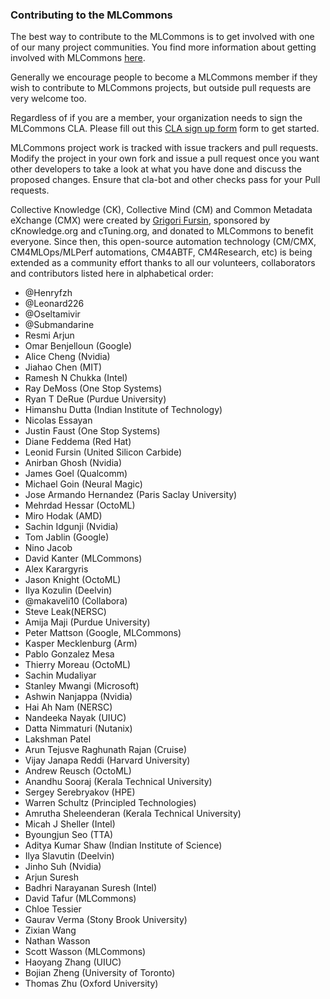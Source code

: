 ### Contributing to the MLCommons

The best way to contribute to the MLCommons is to get involved with one of our many project communities. 
You find more information about getting involved with MLCommons [here](https://mlcommons.org/en/get-involved/#getting-started). 

Generally we encourage people to become a MLCommons member if they wish to contribute to MLCommons projects, 
but outside pull requests are very welcome too.

Regardless of if you are a member, your organization needs to sign the MLCommons CLA. 
Please fill out this [CLA sign up form](https://forms.gle/Ew1KkBVpyeJDuRw67) form to get started.

MLCommons project work is tracked with issue trackers and pull requests. 
Modify the project in your own fork and issue a pull request once you want other developers 
to take a look at what you have done and discuss the proposed changes. 
Ensure that cla-bot and other checks pass for your Pull requests.

Collective Knowledge (CK), Collective Mind (CM) and Common Metadata eXchange (CMX)
were created by [Grigori Fursin](https://arxiv.org/abs/2406.16791),
sponsored by cKnowledge.org and cTuning.org, and donated to MLCommons 
to benefit everyone. Since then, this open-source automation technology
(CM/CMX, CM4MLOps/MLPerf automations, CM4ABTF, CM4Research, etc) is being extended 
as a community effort thanks to all our volunteers, collaborators 
and contributors listed here in alphabetical order:

* @Henryfzh
* @Leonard226
* @Oseltamivir
* @Submandarine
* Resmi Arjun
* Omar Benjelloun (Google)
* Alice Cheng (Nvidia)
* Jiahao Chen (MIT)
* Ramesh N Chukka (Intel)
* Ray DeMoss (One Stop Systems)
* Ryan T DeRue (Purdue University)
* Himanshu Dutta (Indian Institute of Technology)
* Nicolas Essayan
* Justin Faust (One Stop Systems)
* Diane Feddema (Red Hat)
* Leonid Fursin (United Silicon Carbide)
* Anirban Ghosh (Nvidia)
* James Goel (Qualcomm)
* Michael Goin (Neural Magic)
* Jose Armando Hernandez (Paris Saclay University)
* Mehrdad Hessar (OctoML)
* Miro Hodak (AMD)
* Sachin Idgunji (Nvidia)
* Tom Jablin (Google)
* Nino Jacob
* David Kanter (MLCommons)
* Alex Karargyris
* Jason Knight (OctoML)
* Ilya Kozulin (Deelvin)
* @makaveli10 (Collabora)
* Steve Leak(NERSC) 
* Amija Maji (Purdue University)
* Peter Mattson (Google, MLCommons)
* Kasper Mecklenburg (Arm)
* Pablo Gonzalez Mesa
* Thierry Moreau (OctoML)
* Sachin Mudaliyar
* Stanley Mwangi (Microsoft)
* Ashwin Nanjappa (Nvidia)
* Hai Ah Nam (NERSC)
* Nandeeka Nayak (UIUC)
* Datta Nimmaturi (Nutanix)
* Lakshman Patel
* Arun Tejusve Raghunath Rajan (Cruise)
* Vijay Janapa Reddi (Harvard University)
* Andrew Reusch (OctoML)
* Anandhu Sooraj (Kerala Technical University)
* Sergey Serebryakov (HPE)
* Warren Schultz (Principled Technologies)
* Amrutha Sheleenderan (Kerala Technical University)
* Micah J Sheller (Intel)
* Byoungjun Seo (TTA)
* Aditya Kumar Shaw (Indian Institute of Science)
* Ilya Slavutin (Deelvin)
* Jinho Suh (Nvidia)
* Arjun Suresh
* Badhri Narayanan Suresh (Intel)
* David Tafur (MLCommons)
* Chloe Tessier
* Gaurav Verma (Stony Brook University)
* Zixian Wang
* Nathan Wasson
* Scott Wasson (MLCommons)
* Haoyang Zhang  (UIUC)
* Bojian Zheng (University of Toronto)
* Thomas Zhu (Oxford University)
